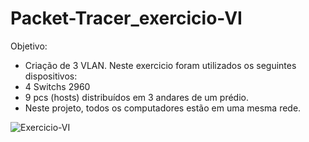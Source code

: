 # Packet-Tracer_exercicio-VI

Objetivo:
- Criação de 3 VLAN.
Neste exercicio foram utilizados os seguintes dispositivos:
- 4 Switchs 2960
- 9 pcs (hosts) distribuídos em 3
andares de um prédio.
- Neste projeto, todos os
computadores estão em uma
mesma rede.

![Exercicio-VI](https://github.com/user-attachments/assets/8b9c4890-a276-40ba-af1c-605b70fa94c9)

